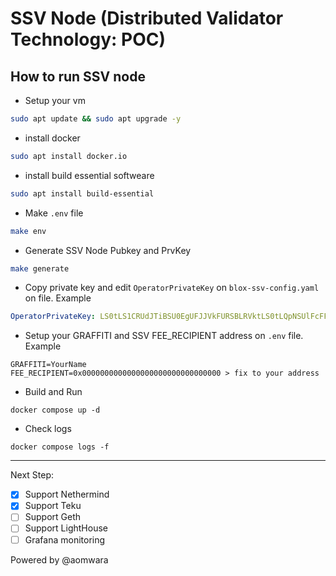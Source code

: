 # SSV Node (Distributed Validator Technology: POC)

## How to run SSV node 
- Setup your vm 
```sh
sudo apt update && sudo apt upgrade -y
```
- install docker
```sh
sudo apt install docker.io
```
- install build essential softweare
```sh
sudo apt install build-essential
```
- Make `.env` file
```sh
make env
```
- Generate SSV Node Pubkey and PrvKey
```sh
make generate
```
- Copy private key and edit `OperatorPrivateKey` on `blox-ssv-config.yaml` on file. Example
```yaml
OperatorPrivateKey: LS0tLS1CRUdJTiBSU0EgUFJJVkFURSBLRVktLS0tLQpNSUlFcFFJQkFBS0NBUUVBd3k0Sjls...
```
- Setup your GRAFFITI and SSV FEE_RECIPIENT address on `.env` file. Example
```env
GRAFFITI=YourName
FEE_RECIPIENT=0x0000000000000000000000000000000 > fix to your address
```
- Build and Run
```
docker compose up -d
```
- Check logs
```
docker compose logs -f
```
---
Next Step:
- [x] Support Nethermind
- [x] Support Teku
- [ ] Support Geth
- [ ] Support LightHouse
- [ ] Grafana monitoring

Powered by @aomwara
